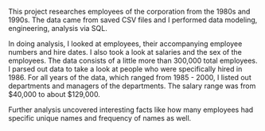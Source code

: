 This project researches employees of the corporation from the 1980s and 1990s. The data came from saved CSV files and I performed data modeling, engineering, analysis via SQL.

In doing analysis, I looked at employees, their accompanying employee numbers and hire dates. I also took a look at salaries and the sex of the employees. The data consists of a little more than 300,000 total employees.
I parsed out data to take a look at people who were specifically hired in 1986.
For all years of the data, which ranged from 1985 - 2000, I listed out departments and managers of the departments. 
The salary range was from $40,000 to about $129,000.

Further analysis uncovered interesting facts like how many employees had specific unique names and frequency of names as well.
